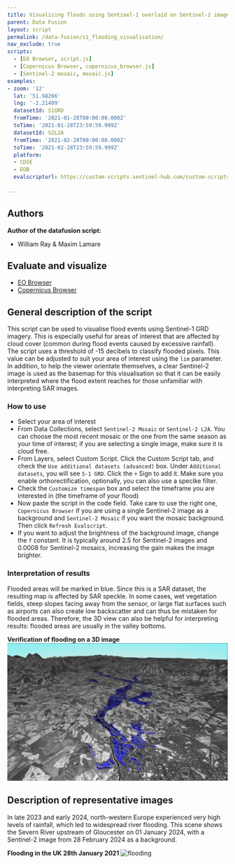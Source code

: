 ```yaml
---
title: Visualising floods using Sentinel-1 overlaid on Sentinel-2 imagery
parent: Data Fusion
layout: script
permalink: /data-fusion/s1_flooding_visualisation/
nav_exclude: true
scripts:
  - [EO Browser, script.js]
  - [Copernicus Browser, copernicus_browser.js]
  - [Sentinel-2 mosaic, mosaic.js]
examples:
- zoom: '12'
  lat: '51.98266'
  lng: '-2.21409'
  datasetId: S1GRD
  fromTime: '2021-01-28T00:00:00.000Z'
  toTime: '2021-01-28T23:59:59.999Z'
  datasetId: S2L2A
  fromTime: '2021-02-28T00:00:00.000Z'
  toTime: '2021-02-28T23:59:59.999Z'
  platform:
  - CDSE
  - EOB
  evalscripturl: https://custom-scripts.sentinel-hub.com/custom-scripts/data-fusion/s1_flooding_visualisation/eob.js

---
```



## Authors

**Author of the datafusion script:**
- William Ray & Maxim Lamare
  
## Evaluate and visualize  
 - [EO Browser](https://sentinelshare.page.link/i2yk)
 - [Copernicus Browser](https://link.dataspace.copernicus.eu/2ufw)
  
## General description of the script  
  
This script can be used to visualise flood events using Sentinel-1 GRD imagery. This is especially useful for areas of interest that are affected by cloud cover (common during flood events caused by excessive rainfall). The script uses a threshold of -15 decibels to classify flooded pixels. This value can be adjusted to suit your area of interest using the `lim` parameter. In addition, to help the viewer orientate themselves, a clear Sentinel-2 image is used as the basemap for this visualisation so that it can be easily interpreted where the flood extent reaches for those unfamiliar with interpreting SAR images. 

### How to use

- Select your area of interest
- From Data Collections, select `Sentinel-2 Mosaic` or `Sentinel-2 L2A`. You can choose the most recent mosaic or the one from the same season as your time of interest; if you are selecting a single image, make sure it is cloud free.
- From Layers, select Custom Script. Click the Custom Script tab, and check the `Use additional datasets (advanced)` box. Under `Additional datasets`, you will see `S-1 GRD`. Click the `+` Sign to add it. Make sure you enable orthorectification, optionally, you can also use a speclke filter.
- Check the `Customize timespan` box and select the timeframe you are interested in (the timeframe of your flood)
- Now paste the script in the code field. Take care to use the right one, `Copernicus Browser` if you are using a single Sentinel-2 image as a background and `Sentinel-2 Mosaic` if you want the mosaic background. Then click `Refresh Evalscript`.
- If you want to adjust the brightness of the background image, change the `f` constant. It is typically around 2.5 for Sentinel-2 images and 0.0008 for Sentinel-2 mosaics, increasing the gain makes the image brighter.

### Interpretation of results

Flooded areas will be marked in blue. Since this is a SAR dataset, the resulting map is affected by SAR speckle. In some cases, wet vegetation fields, steep slopes facing away from the sensor, or large flat surfaces such as airports can also create low backscatter and can thus be mistaken for flooded areas. Therefore, the 3D view can also be helpful for interpreting results: flooded areas are usually in the valley bottoms. 

**Verification of flooding on a 3D image**
![Verification of flooding](fig/fig2.jpg) 

## Description of representative images  

In late 2023 and early 2024, north-western Europe experienced very high levels of rainfall, which led to widespread river flooding. This scene shows the Severn River upstream of Gloucester on 01 January 2024, with a Sentinel-2 image from 28 February 2024 as a background.

**Flooding in the UK 28th January 2021**
![flooding](fig/fig1.jpg) 
